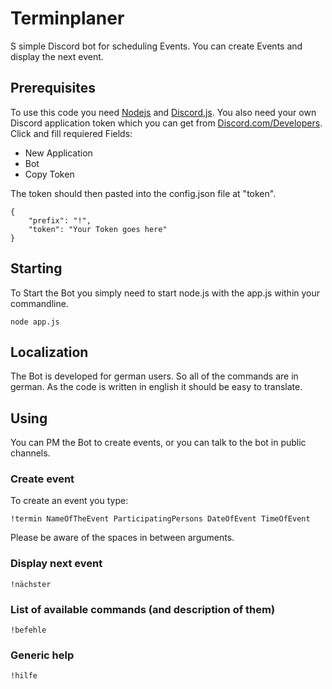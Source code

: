 # Terminplaner
S simple Discord bot for scheduling Events. You can create Events and display the next event.

## Prerequisites
To use this code you need [Nodejs](https://nodejs.org/) and [Discord,js](https://discord.js.org/).
You also need your own Discord application token which you can get from [Discord.com/Developers](https://discord.com/developers/applications). 
Click and fill requiered Fields: 
* New Application
* Bot
* Copy Token

The token should then pasted into the config.json file at "token".

```
{
	"prefix": "!",
	"token": "Your Token goes here"
}
```

## Starting
To Start the Bot you simply need to start node.js with the app.js within your commandline.
```
node app.js
```
## Localization
The Bot is developed for german users. So all of the commands are in german. As the code is written in english it should be easy to translate.

## Using
You can PM the Bot to create events, or you can talk to the bot in public channels.

### Create event
To create an event you type:
```
!termin NameOfTheEvent ParticipatingPersons DateOfEvent TimeOfEvent
```
Please be aware of the spaces in between arguments.

### Display next event
```
!nächster
```

### List of available commands (and description of them)
```
!befehle
```

### Generic help
```
!hilfe
```
